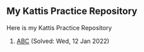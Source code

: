 ## My Kattis Practice Repository
Here is my Kattis Practice Repository
1. [ABC](https://github.com/liondy/my-kattis/tree/master/ABC) (Solved: Wed, 12 Jan 2022)